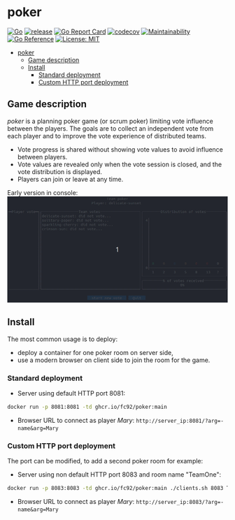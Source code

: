 # poker

[![Go](https://github.com/fc92/poker/actions/workflows/go.yml/badge.svg)](https://github.com/fc92/poker/actions/workflows/go.yml)
[![release](https://github.com/fc92/poker/actions/workflows/release.yaml/badge.svg)](https://github.com/fc92/poker/actions/workflows/release.yaml)
[![Go Report Card](https://goreportcard.com/badge/github.com/fc92/poker)](https://goreportcard.com/report/github.com/fc92/poker)
[![codecov](https://codecov.io/github/fc92/poker/branch/main/graph/badge.svg?token=R4OZKBC13P)](https://codecov.io/github/fc92/poker)
[![Maintainability](https://api.codeclimate.com/v1/badges/46853c43411ca445fc0d/maintainability)](https://codeclimate.com/github/fc92/poker/maintainability)
[![Go Reference](https://pkg.go.dev/badge/github.com/fc92/poker.svg)](https://pkg.go.dev/github.com/fc92/poker)
[![License: MIT](https://img.shields.io/badge/License-MIT-yellow.svg)](https://opensource.org/licenses/MIT)

- [poker](#poker)
  - [Game description](#game-description)
  - [Install](#install)
    - [Standard deployment](#standard-deployment)
    - [Custom HTTP port deployment](#custom-http-port-deployment)

## Game description

*poker* is a planning poker game (or scrum poker) limiting vote influence between the players. The goals are to collect an independent vote from each player and to improve the vote experience of distributed teams.

- Vote progress is shared without showing vote values to avoid influence between players.
- Vote values are revealed only when the vote session is closed, and the vote distribution is displayed.
- Players can join or leave at any time.

Early version in console:
![short demo](4players.gif)

## Install

The most common usage is to deploy:

- deploy a container for one poker room on server side,
- use a modern browser on client side to join the room for the game.

### Standard deployment

- Server using default HTTP port 8081:

```bash
docker run -p 8081:8081 -td ghcr.io/fc92/poker:main
```

- Browser URL to connect as player *Mary*:
`http://server_ip:8081/?arg=-name&arg=Mary`

### Custom HTTP port deployment

The port can be modified, to add a second poker room for example:

- Server using non default HTTP port 8083 and room name "TeamOne":

```bash
docker run -p 8083:8083 -td ghcr.io/fc92/poker:main ./clients.sh 8083 TeamOne
```

- Browser URL to connect as player *Mary*:
`http://server_ip:8083/?arg=-name&arg=Mary`
